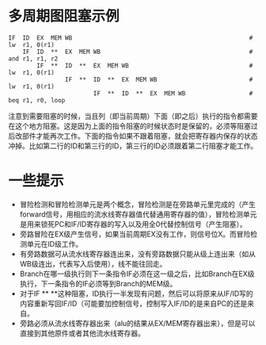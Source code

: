 # 多周期图阻塞示例
```
IF  ID  EX  MEM WB                                                  # lw  r1, 0(r1)
    IF  ID  **  EX  MEM WB                                          # and r1, r1, r2
        IF  **  ID  **  EX  MEM WB                                  # lw  r1, 0(r1)
                IF  **  ID  **  EX  MEM WB                          # lw  r1, 0(r1)
                        IF  **  ID  **  EX  MEM WB                  # beq r1, r0, loop
``` 
注意到需要阻塞的时候，当且列（即当前周期）下面（即之后）执行的指令都需要在这个地方阻塞。这是因为上面的指令阻塞的时候状态时是保留的，必须等阻塞过后改部件才能再次工作。下面的指令如果不跟着阻塞，就会把寄存器内保存的状态冲掉。比如第二行的ID和第三行的ID，第三行的ID必须跟着第二行阻塞才能工作。

# 一些提示
+ 冒险检测和冒险检测单元是两个概念，冒险检测是在旁路单元里完成的（产生forward信号，用相应的流水线寄存器值代替通用寄存器的值），冒险检测单元是用来锁死PC和IF/ID寄存器的写入以及用全0代替控制信号（产生阻塞）。
+ 旁路冒险在EX级产生信号，如果当前周期EX没有工作，则信号位X。而冒险检测单元在ID级工作。
+ 有旁路数据可从流水线寄存器连出来，没有旁路数据只能从级上连出来（如从WB级连出，代表写入后使用），线不能往回走。
+ Branch在哪一级执行则下一条指令IF必须在这一级之后，比如Branch在EX级执行，下一条指令的IF必须等到Branch的MEM级。
+ 对于IF  **  **这种阻塞，ID执行一半发现有问题，然后可以将原来从IF/ID写的内容重新写回IF/ID（可能要加控制信号，控制写入IF/ID的是来自PC的还是来自。
+ 旁路必须从流水线寄存器出来（alu的结果从EX/MEM寄存器出来），但是可以直接到其他原件或者其他流水线寄存器。
